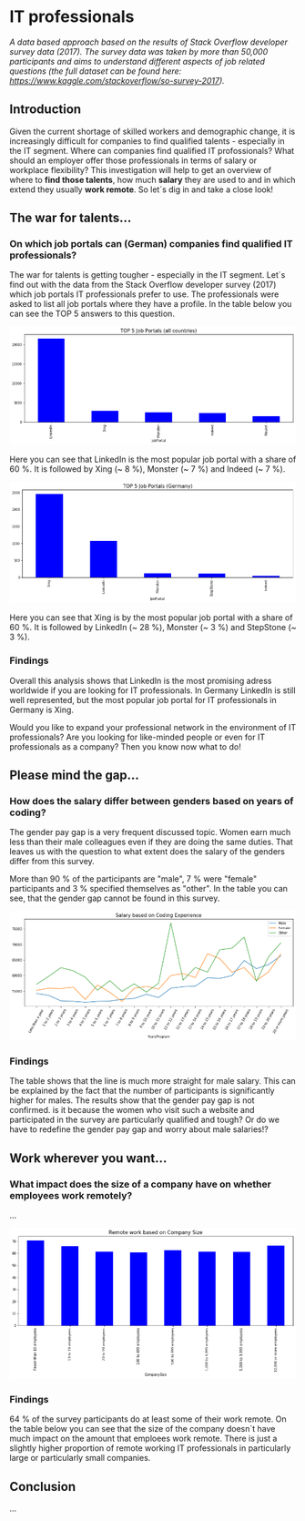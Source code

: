 # IT professionals
*A data based approach based on the results of Stack Overflow developer survey data (2017). The survey data was taken by more than 50,000 participants and aims to understand different aspects of job related questions (the full dataset can be found here: https://www.kaggle.com/stackoverflow/so-survey-2017).*

## Introduction
Given the current shortage of skilled workers and demographic change, it is increasingly difficult for companies to find qualified talents - especially in the IT segment. Where can companies find qualified IT profossionals? What should an employer offer those professionals in terms of salary or workplace flexibility? This investigation will help to get an overview of where to **find those talents**, how much **salary** they are used to and in which extend they usually **work remote**. So let´s dig in and take a close look!

## The war for talents...
### On which job portals can (German) companies find qualified IT professionals?
The war for talents is getting tougher - especially in the IT segment. Let´s find out with the data from the Stack Overflow developer survey (2017) which job portals IT professionals prefer to use. The professionals were asked to list all job portals where they have a profile. In the table below you can see the TOP 5 answers to this question.

![Job Portals - All Countries](/images/JobPortals_all.png)

Here you can see that LinkedIn is the most popular job portal with a share of 60 %. It is followed by Xing (~ 8 %), Monster (~ 7 %) and Indeed (~ 7 %).

![Job Portals - Germany](/images/JobPortals_germany.png)

Here you can see that Xing is by the most popular job portal with a share of 60 %. It is followed by LinkedIn (~ 28 %), Monster (~ 3 %) and StepStone (~ 3 %).

### Findings
Overall this analysis shows that LinkedIn is the most promising adress worldwide if you are looking for IT professionals. In Germany LinkedIn is still well represented, but the most popular job portal for IT professionals in Germany is Xing.

Would you like to expand your professional network in the environment of IT professionals? Are you looking for like-minded people or even  for IT professionals as a company? Then you know now what to do!

## Please mind the gap...
### How does the salary differ between genders based on years of coding?
The gender pay gap is a very frequent discussed topic. Women earn much less than their male colleagues even if they are doing the same duties. That leaves us with the question to what extent does the salary of the genders differ from this survey.

More than 90 % of the participants are "male", 7 % were "female" participants and 3 % specified themselves as "other".  In the table you can see, that the gender gap cannot be found in this survey. 

![Salary Gender](/images/Salary_gender.png)

### Findings
The table shows that the line is much more straight for male salary. This can be explained by the fact that the number of participants is significantly higher for males. The results show that the gender pay gap is not confirmed. is it because the women who visit such a website and participated in the survey are particularly qualified and tough? Or do we have to redefine the gender pay gap and worry about male salaries!?


## Work wherever you want...
### What impact does the size of a company have on whether employees work remotely?

...

![Home Remote](/images/HomeRemote.png)

### Findings
64 % of the survey participants do at least some of their work remote. On the table below you can see that the size of the company doesn´t have much impact on the amount that emploees work remote. There is just a slightly higher proportion of remote working IT professionals in particularly large or particularly small companies.

## Conclusion
...



